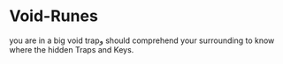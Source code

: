 # Void-Runes
you are in a big void trapو should comprehend your surrounding to know where the hidden Traps and Keys.
